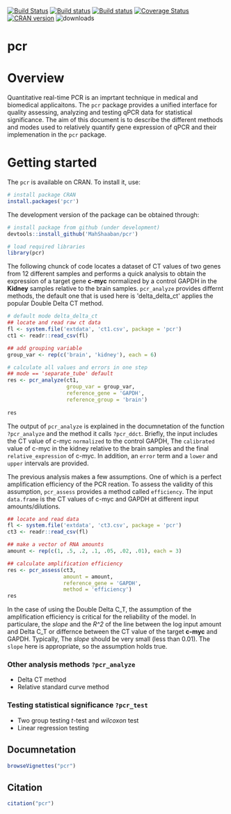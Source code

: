 [![Build Status](https://travis-ci.org/MahShaaban/pcr.svg?branch=master)](https://travis-ci.org/MahShaaban/pcr)
[![Build status](https://ci.appveyor.com/api/projects/status/y9hfiwwc390cce28?svg=true)](https://ci.appveyor.com/project/MahShaaban/pcr)
[![Build status](https://ci.appveyor.com/api/projects/status/y9hfiwwc390cce28/branch/master?svg=true)](https://ci.appveyor.com/project/MahShaaban/pcr/branch/master)
[![Coverage Status](https://img.shields.io/codecov/c/github/MahShaaban/pcr/master.svg)](https://codecov.io/github/MahShaaban/pcr?branch=master)
[![CRAN version](https://img.shields.io/badge/CRAN-v1.0.1-blue.svg)](https://cran.r-project.org/web/packages/pcr/index.html) 
![downloads](https://cranlogs.r-pkg.org/badges/grand-total/pcr)  

# pcr  

# Overview  

Quantitative real-time PCR is an imprtant technique in medical and biomedical applicaitons. The `pcr` package provides a unified interface for quality assessing, analyzing and testing qPCR data for statistical significance. The aim of this document is to describe the different methods and modes used to relatively quantify gene expression of qPCR and their implemenation in the `pcr` package.  

# Getting started 

The `pcr` is available on CRAN. To install it, use:  

```r
# install package CRAN
install.packages('pcr')
```

The development version of the package can be obtained through:  

```r
# install package from github (under development)
devtools::install_github('MahShaaban/pcr')
```

```r
# load required libraries
library(pcr)
```

The following chunck of code locates a dataset of CT values of two genes from 12 different samples and performs a quick analysis to obtain the expression of a target gene **c-myc** normalized by a control GAPDH in the **Kidney** samples relative to the brain samples. `pcr_analyze` provides differnt methods, the default one that is used here is 'delta_delta_ct' applies the popular Double Delta CT method.  

```r
# default mode delta_delta_ct
## locate and read raw ct data
fl <- system.file('extdata', 'ct1.csv', package = 'pcr')
ct1 <- readr::read_csv(fl)

## add grouping variable
group_var <- rep(c('brain', 'kidney'), each = 6)

# calculate all values and errors in one step
## mode == 'separate_tube' default
res <- pcr_analyze(ct1,
                   group_var = group_var,
                   reference_gene = 'GAPDH',
                   reference_group = 'brain')
  
res
```

The output of `pcr_analyze` is explained in the documnetation of the function `?pcr_analyze` and the method it calls `?pcr_ddct`. Briefly, the input includes the CT value of c-myc `normalized` to the control GAPDH, The `calibrated` value of c-myc in the kidney relative to the brain samples and the final `relative_expression` of c-myc. In addition, an `error` term and a `lower` and `upper` intervals are provided.  

The previous analysis makes a few assumptions. One of which is a perfect amplification efficiency of the PCR reation. To assess the validity of this assumption, `pcr_assess` provides a method called `efficiency`. The input `data.frame` is the CT values of c-myc and GAPDH at different input amounts/dilutions.  

```r
## locate and read data
fl <- system.file('extdata', 'ct3.csv', package = 'pcr')
ct3 <- readr::read_csv(fl)

## make a vector of RNA amounts
amount <- rep(c(1, .5, .2, .1, .05, .02, .01), each = 3)

## calculate amplification efficiency
res <- pcr_assess(ct3,
                  amount = amount,
                  reference_gene = 'GAPDH',
                  method = 'efficiency')
res
```

In the case of using the Double Delta C_T, the assumption of the amplification efficiency is critical for the reliability of the model. In particulare, the *slope* and the *R^2* of the line between the log input amount and Delta C_T or differnce between the CT value of the target **c-myc** and GAPDH. Typically, The *slope* should be very small (less than 0.01). The `slope` here is appropriate, so the assumption holds true.  

### Other analysis methods `?pcr_analyze`  

* Delta CT method  
* Relative standard curve method  

### Testing statistical significance `?pcr_test`  

* Two group testing *t*-test and *wilcoxon* test  
* Linear regression testing  

## Documnetation  

```r
browseVignettes("pcr")
```  

## Citation  

```r
citation("pcr")
```
